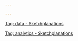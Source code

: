 ```yaml
---

---
```



[Tag: data - Sketchplanations](https://sketchplanations.com/tags/data)

[Tag: analytics - Sketchplanations](https://sketchplanations.com/tags/analytics)


